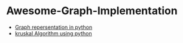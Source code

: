# Awesome-Graph-Implementation
* [Graph repersentation in python]("" "Easy Repersentation of graph in python")
* [kruskal Algorithm using python]("" "Kruskal Algorithm using python and disjoint set")